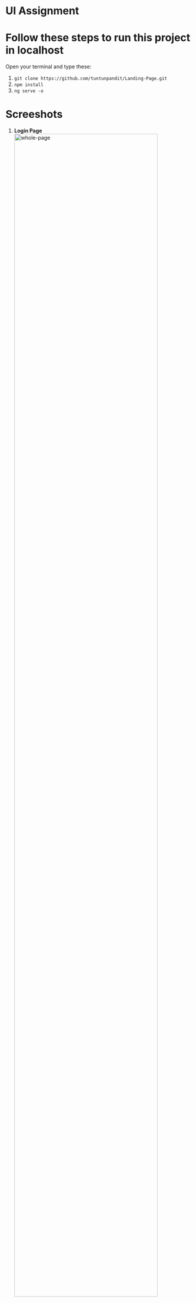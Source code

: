 
# UI Assignment

# Follow these steps to run this project in localhost

Open your terminal and type these:
1. `git clone https://github.com/tuntunpandit/Landing-Page.git`
2. `npm install`
3. `ng serve -o`

# Screeshots

1. **Login Page**
    <div>
      <img src="images/all.png" width="90%" title="whole-page">
    </div>


